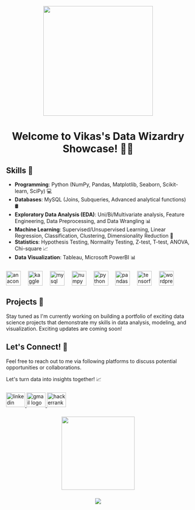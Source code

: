 <div align="center">
  <img height="300" src="https://camo.githubusercontent.com/7de37139d0b4c1ce40865e799b446c0e963a3dd8fb68d239707237c40604fa3d/68747470733a2f2f63646e2e6472696262626c652e636f6d2f75736572732f3733303730332f73637265656e73686f74732f363538313234332f6176656e746f2e676966"  />
</div>

###
<h1 align="center">Welcome to Vikas's Data Wizardry Showcase! 🧙‍♂️</h1>




## Skills 💼

- **Programming**: Python (NumPy, Pandas, Matplotlib, Seaborn, Scikit-learn, SciPy) 💻
- **Databases**: MySQL (Joins, Subqueries, Advanced analytical functions) 🛢️
- **Exploratory Data Analysis (EDA)**: Uni/Bi/Multivariate analysis, Feature Engineering, Data Preprocessing, and Data Wrangling 📊
- **Machine Learning**: Supervised/Unsupervised Learning, Linear Regression, Classification, Clustering, Dimensionality Reduction 🤖
- **Statistics**: Hypothesis Testing, Normality Testing, Z-test, T-test, ANOVA, Chi-square 📈
- **Data Visualization**: Tableau, Microsoft PowerBI 📊
  ###

<div align="left">
  <img src="https://cdn.jsdelivr.net/gh/devicons/devicon/icons/anaconda/anaconda-original.svg" height="40" alt="anaconda logo"  />
  <img width="12" />
  <img src="https://cdn.jsdelivr.net/gh/devicons/devicon/icons/kaggle/kaggle-original.svg" height="40" alt="kaggle logo"  />
  <img width="12" />
  <img src="https://cdn.jsdelivr.net/gh/devicons/devicon/icons/mysql/mysql-original.svg" height="40" alt="mysql logo"  />
  <img width="12" />
  <img src="https://cdn.jsdelivr.net/gh/devicons/devicon/icons/numpy/numpy-original.svg" height="40" alt="numpy logo"  />
  <img width="12" />
  <img src="https://cdn.jsdelivr.net/gh/devicons/devicon/icons/python/python-original.svg" height="40" alt="python logo"  />
  <img width="12" />
  <img src="https://cdn.jsdelivr.net/gh/devicons/devicon/icons/pandas/pandas-original.svg" height="40" alt="pandas logo"  />
  <img width="12" />
  <img src="https://cdn.jsdelivr.net/gh/devicons/devicon/icons/tensorflow/tensorflow-original.svg" height="40" alt="tensorflow logo"  />
  <img width="12" />
  <img src="https://cdn.jsdelivr.net/gh/devicons/devicon/icons/wordpress/wordpress-original.svg" height="40" alt="wordpress logo"  />
</div>

###
###
## Projects 🚀

Stay tuned as I'm currently working on building a portfolio of exciting data science projects that demonstrate my skills in data analysis, modeling, and visualization. Exciting updates are coming soon!

###
###
## Let's Connect! 📧

Feel free to reach out to me via following platforms to discuss potential opportunities or collaborations.

Let's turn data into insights together! 📈

###

###

<div align="left">
  <a href="https://www.linkedin.com/in/vikas-ilalshettar/" target="_blank">
    <img src="https://raw.githubusercontent.com/maurodesouza/profile-readme-generator/master/src/assets/icons/social/linkedin/default.svg" width="52" height="40" alt="linkedin logo"  />
  </a>
  <a href="Vikasilalashettar17@gmail.com" target="_blank">
    <img src="https://raw.githubusercontent.com/maurodesouza/profile-readme-generator/master/src/assets/icons/social/gmail/default.svg" width="52" height="40" alt="gmail logo"  />
  </a>
  <a href="https://www.hackerrank.com/profile/vikasilalashett1" target="_blank">
    <img src="https://raw.githubusercontent.com/maurodesouza/profile-readme-generator/master/src/assets/icons/social/hackerrank/default.svg" width="52" height="40" alt="hackerrank logo"  />
  </a>
</div>

###

<div align="center">
  <img height="200" src="https://raw.githubusercontent.com/rahulbanerjee26/githubProfileReadmeGenerator/main/gifs/github.gif"  />
</div>

###


###

<div align="center">
  <img src="https://profile-counter.glitch.me/IVikas17/count.svg?"  />
</div>



